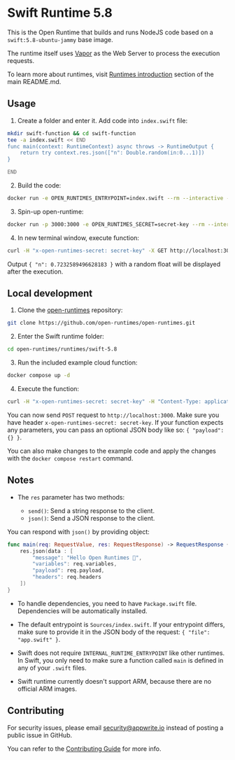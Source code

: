 # Swift Runtime 5.8

This is the Open Runtime that builds and runs NodeJS code based on a `swift:5.8-ubuntu-jammy` base image. 

The runtime itself uses [Vapor](https://vapor.codes) as the Web Server to process the execution requests.

To learn more about runtimes, visit [Runtimes introduction](https://github.com/open-runtimes/open-runtimes#runtimes-introduction) section of the main README.md.

## Usage

1. Create a folder and enter it. Add code into `index.swift` file:

```bash
mkdir swift-function && cd swift-function
tee -a index.swift << END
func main(context: RuntimeContext) async throws -> RuntimeOutput {
    return try context.res.json(["n": Double.random(in:0...1)])
}

END

```

2. Build the code:

```bash
docker run -e OPEN_RUNTIMES_ENTRYPOINT=index.swift --rm --interactive --tty --volume $PWD:/mnt/code openruntimes/swift:v3-5.8 sh helpers/build.sh
```

3. Spin-up open-runtime:

```bash
docker run -p 3000:3000 -e OPEN_RUNTIMES_SECRET=secret-key --rm --interactive --tty --volume $PWD/code.tar.gz:/mnt/code/code.tar.gz:ro openruntimes/swift:v3-5.8 sh helpers/start.sh "/usr/local/server/src/function/Runtime serve --env production --hostname 0.0.0.0 --port 3000"
```

4. In new terminal window, execute function:

```bash
curl -H "x-open-runtimes-secret: secret-key" -X GET http://localhost:3000/
```

Output `{ "n": 0.7232589496628183 }` with a random float will be displayed after the execution.

## Local development

1. Clone the [open-runtimes](https://github.com/open-runtimes/open-runtimes) repository:

```bash
git clone https://github.com/open-runtimes/open-runtimes.git
```

2. Enter the Swift runtime folder:

```bash
cd open-runtimes/runtimes/swift-5.8
```

3. Run the included example cloud function:

```bash
docker compose up -d
```

4. Execute the function:

```bash
curl -H "x-open-runtimes-secret: secret-key" -H "Content-Type: application/json" -X POST http://localhost:3000/ -d '{"payload": "{}"}'
```

You can now send `POST` request to `http://localhost:3000`. Make sure you have header `x-open-runtimes-secret: secret-key`. If your function expects any parameters, you can pass an optional JSON body like so: `{ "payload":{} }`.

You can also make changes to the example code and apply the changes with the `docker compose restart` command.

## Notes

- The `res` parameter has two methods:

    - `send()`: Send a string response to the client.
    - `json()`: Send a JSON response to the client.

You can respond with `json()` by providing object:

```swift
func main(req: RequestValue, res: RequestResponse) -> RequestResponse {
    res.json(data : [
        "message": "Hello Open Runtimes 👋",
        "variables": req.variables,
        "payload": req.payload,
        "headers": req.headers
    ])
}
```

- To handle dependencies, you need to have `Package.swift` file. Dependencies will be automatically installed.

- The default entrypoint is `Sources/index.swift`. If your entrypoint differs, make sure to provide it in the JSON body of the request: `{ "file": "app.swift" }`.

- Swift does not require `INTERNAL_RUNTIME_ENTRYPOINT` like other runtimes. In Swift, you only need to make sure a function called `main` is defined in any of your `.swift` files.

- Swift runtime currently doesn't support ARM, because there are no official ARM images.

## Contributing

For security issues, please email security@appwrite.io instead of posting a public issue in GitHub.

You can refer to the [Contributing Guide](https://github.com/open-runtimes/open-runtimes/blob/main/CONTRIBUTING.md) for more info.
